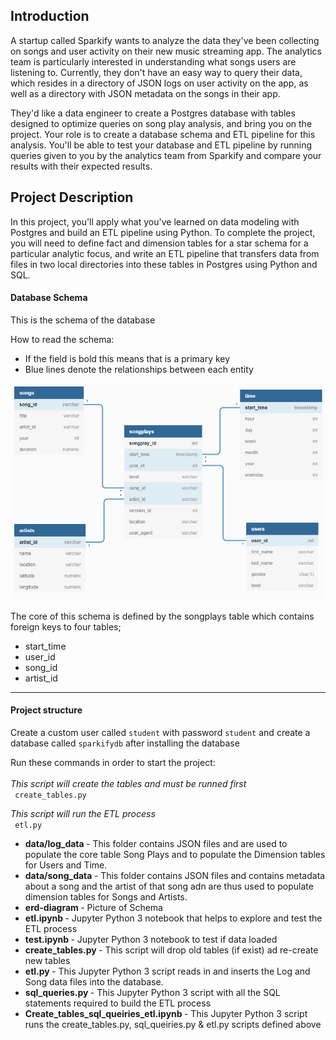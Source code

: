 ## Introduction

A startup called Sparkify wants to analyze the data they've been collecting on songs and user activity on their new music streaming app. The analytics team is particularly interested in understanding what songs users are listening to. Currently, they don't have an easy way to query their data, which resides in a directory of JSON logs on user activity on the app, as well as a directory with JSON metadata on the songs in their app.

They'd like a data engineer to create a Postgres database with tables designed to optimize queries on song play analysis, and bring you on the project. Your role is to create a database schema and ETL pipeline for this analysis. You'll be able to test your database and ETL pipeline by running queries given to you by the analytics team from Sparkify and compare your results with their expected results.

## Project Description

In this project, you'll apply what you've learned on data modeling with Postgres and build an ETL pipeline using Python. To complete the project, you will need to define fact and dimension tables for a star schema for a particular analytic focus, and write an ETL pipeline that transfers data from files in two local directories into these tables in Postgres using Python and SQL.


#### Database Schema
This is the schema of the database

How to read the schema: 
* If the field is bold this means that is a primary key 
* Blue lines denote the relationships between each entity 


<img src="erd-diagram.png" alt="ERD Diagram" width="800"/>


The core of this schema is defined by the songplays table which contains foreign keys to four tables;
* start_time
* user_id
* song_id
* artist_id

--------------------------------------------



#### Project structure

Create a custom user called `student` with password `student` and create a database called `sparkifydb` after installing the database

Run these commands in order to start the project: <br><br>
<I> This script will create the tables and must be runned first </I> <br>
`` create_tables.py`` <br>

<I> This script will run the ETL process </I> <br>
`` etl.py`` <br>


* <b> data/log_data </b> - This folder contains JSON files and are used to populate the core table Song Plays and to populate the Dimension tables for Users and Time.
* <b> data/song_data </b> -  This folder contains JSON files and contains metadata about a song and the artist of that song adn are thus used to populate dimension tables for Songs and Artists.
* <b> erd-diagram </b> - Picture of Schema
* <b> etl.ipynb </b> - Jupyter Python 3 notebook that helps to explore and test the ETL process
* <b> test.ipynb </b> - Jupyter Python 3 notebook to test if data loaded 
* <b> create_tables.py </b> - This script will drop old tables (if exist) ad re-create new tables
* <b> etl.py </b> - This Jupyter Python 3 script reads in and inserts the Log and Song data files into the database.
* <b> sql_queries.py </b> - This Jupyter Python 3 script with all the SQL statements required to build the ETL process
* <b> Create_tables_sql_queiries_etl.ipynb </b> - This Jupyter Python 3 script runs the create_tables.py, sql_queiries.py & etl.py scripts defined above



